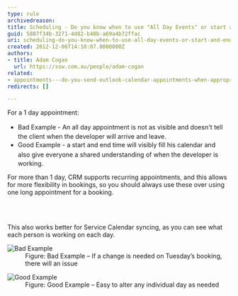 ```yaml
---
type: rule
archivedreason: 
title: Scheduling - Do you know when to use "All Day Events" or start and end times with recurrence?
guid: 5887f34b-3271-4d82-b48b-a69a4b72ffac
uri: scheduling-do-you-know-when-to-use-all-day-events-or-start-and-end-times-with-recurrence
created: 2012-12-06T14:10:07.0000000Z
authors:
- title: Adam Cogan
  url: https://ssw.com.au/people/adam-cogan
related:
- appointments---do-you-send-outlook-calendar-appointments-when-appropriate
redirects: []

---
```



<p>For a 1 day appointment&#58;&#160;<br><ul><li><span style="line-height&#58;1.6;">Bad Example - An all day appointment is not as visible​ and doesn't tell the client when the developer will arrive and leave.&#160;</span></li><li><span style="line-height&#58;1.6;">Good Example -&#160;a start and end time will <span style="line-height&#58;20.7999992370605px;">visibly&#160;</span><span style="line-height&#58;20.7999992370605px;">fill his calendar and also&#160;</span>give everyone a shared understanding of when the developer is working.</span><br></li></ul></p><p>For more than 1 day,&#160;​CRM supports recurring appointments, and this allows for more flexibility in bookings, so you should always use these over using one long appointment for a booking.</p>
<br><excerpt class='endintro'></excerpt><br>
<p>This also works better for Service Calendar syncing, as you can see what each person is working on each day.</p><dl class="badImage"><dt>
      <img src="/Communication/RulesToBetterCRMForUsers/PublishingImages/recurring-appointment-bad.png" alt="Bad Example" /> 
   </dt><dd>Figure&#58; Bad Example – If a change is needed on Tuesday’s booking, there will​&#160;an issue</dd></dl><dl class="goodImage"><dt>
      <img src="/Communication/RulesToBetterCRMForUsers/PublishingImages/recurring-appointment-good.png" alt="Good Example" /> 
   </dt><dd>Figure&#58; Good Example – Easy to alter any individual day as needed</dd></dl>



